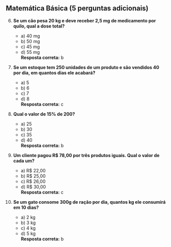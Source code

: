 ## Matemática Básica (5 perguntas adicionais)

6. **Se um cão pesa 20 kg e deve receber 2,5 mg de medicamento por quilo, qual a dose total?**
   - a) 40 mg  
   - b) 50 mg  
   - c) 45 mg  
   - d) 55 mg  
   **Resposta correta:** b

7. **Se um estoque tem 250 unidades de um produto e são vendidos 40 por dia, em quantos dias ele acabará?**
   - a) 5  
   - b) 6  
   - c) 7  
   - d) 8  
   **Resposta correta:** c

8. **Qual o valor de 15% de 200?**
   - a) 25  
   - b) 30  
   - c) 35  
   - d) 40  
   **Resposta correta:** b

9. **Um cliente pagou R$ 78,00 por três produtos iguais. Qual o valor de cada um?**
   - a) R$ 22,00  
   - b) R$ 25,00  
   - c) R$ 26,00  
   - d) R$ 30,00  
   **Resposta correta:** c

10. **Se um gato consome 300g de ração por dia, quantos kg ele consumirá em 10 dias?**
    - a) 2 kg  
    - b) 3 kg  
    - c) 4 kg  
    - d) 5 kg  
    **Resposta correta:** b
